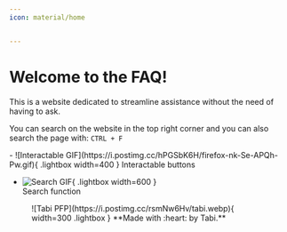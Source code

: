 ```yaml
---
icon: material/home


---
```


# Welcome to the FAQ!
This is a website dedicated to streamline assistance without the need of having to ask.

You can search on the website in the top right corner and you can also search the page with: `CTRL + F`
<div class="grid cards" markdown>
- ![Interactable GIF](https://i.postimg.cc/hPGSbK6H/firefox-nk-Se-APQh-Pw.gif){ .lightbox width=400 }
  Interactable buttons
  
- ![Search GIF](https://i.postimg.cc/L52j0JLk/firefox-6a-KNmq-Ryon.gif){ .lightbox width=600 }  
  Search function

</div>

<figure markdown="1">
![Tabi PFP](https://i.postimg.cc/rsmNw6Hv/tabi.webp){ width=300 .lightbox }
**Made with :heart: by Tabi.**

</figure>


